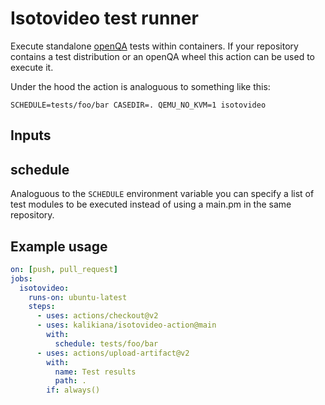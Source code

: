 # Isotovideo test runner

Execute standalone [openQA](https://open.qa) tests within containers. If your repository contains a test distribution or an openQA wheel this action can be used to execute it.

Under the hood the action is analoguous to something like this:

    SCHEDULE=tests/foo/bar CASEDIR=. QEMU_NO_KVM=1 isotovideo

## Inputs

## schedule

Analoguous to the `SCHEDULE` environment variable you can specify a list of test modules to be executed instead of using a main.pm in the same repository.

## Example usage

```yaml
on: [push, pull_request]
jobs:
  isotovideo:
    runs-on: ubuntu-latest
    steps:
      - uses: actions/checkout@v2
      - uses: kalikiana/isotovideo-action@main
        with:
          schedule: tests/foo/bar
      - uses: actions/upload-artifact@v2
        with:
          name: Test results
          path: .
        if: always()
```
